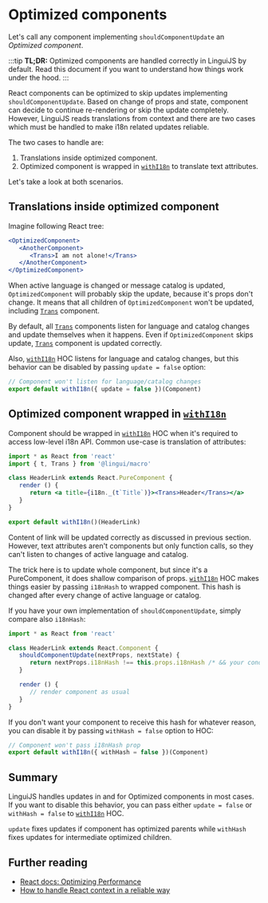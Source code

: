 # Optimized components

Let's call any component implementing `shouldComponentUpdate` an *Optimized component*.

:::tip
**TL;DR:** Optimized components are handled correctly in LinguiJS by default. Read this document if you want to understand how things work under the hood.
:::

React components can be optimized to skip updates implementing `shouldComponentUpdate`. Based on change of props and state, component can decide to continue re-rendering or skip the update completely. However, LinguiJS reads translations from context and there are two cases which must be handled to make i18n related updates reliable.

The two cases to handle are:

1.  Translations inside optimized component.
2.  Optimized component is wrapped in [`withI18n`](/docs/ref/react.md#withi18n) to translate text attributes.

Let's take a look at both scenarios.

## Translations inside optimized component

Imagine following React tree:

```jsx
<OptimizedComponent>
   <AnotherComponent>
      <Trans>I am not alone!</Trans>
   </AnotherComponent>
</OptimizedComponent>
```

When active language is changed or message catalog is updated, `OptimizedComponent` will probably skip the update, because it's props don't change. It means that all children of `OptimizedComponent` won't be updated, including [`Trans`](/docs/ref/react.md#trans) component.

By default, all [`Trans`](/docs/ref/react.md#trans) components listen for language and catalog changes and update themselves when it happens. Even if `OptimizedComponent` skips update, [`Trans`](/docs/ref/react.md#trans) component is updated correctly.

Also, [`withI18n`](/docs/ref/react.md#withi18n) HOC listens for language and catalog changes, but this behavior can be disabled by passing `update = false` option:

``` jsx
// Component won't listen for language/catalog changes
export default withI18n({ update = false })(Component)
```

## Optimized component wrapped in [`withI18n`](/docs/ref/react.md#withi18n)

Component should be wrapped in [`withI18n`](/docs/ref/react.md#withi18n) HOC when it's required to access low-level i18n API. Common use-case is translation of attributes:

``` jsx
import * as React from 'react'
import { t, Trans } from '@lingui/macro'

class HeaderLink extends React.PureComponent {
   render () {
      return <a title={i18n._(t`Title`)}><Trans>Header</Trans></a>
   }
}

export default withI18n()(HeaderLink)
```

Content of link will be updated correctly as discussed in previous section. However, text attributes aren't components but only function calls, so they can't listen to changes of active language and catalog.

The trick here is to update whole component, but since it's a PureComponent, it does shallow comparison of props. [`withI18n`](/docs/ref/react.md#i18nprovider) HOC makes things easier by passing `i18nHash` to wrapped component. This hash is changed after every change of active language or catalog.

If you have your own implementation of `shouldComponentUpdate`, simply compare also `i18nHash`:

``` jsx
import * as React from 'react'

class HeaderLink extends React.Component {
   shouldComponentUpdate(nextProps, nextState) {
      return nextProps.i18nHash !== this.props.i18nHash /* && your condition */
   }

   render () {
      // render component as usual
   }
}
```

If you don't want your component to receive this hash for whatever reason, you can disable it by passing `withHash = false` option to HOC:

``` jsx
// Component won't pass i18nHash prop
export default withI18n({ withHash = false })(Component)
```

## Summary

LinguiJS handles updates in and for Optimized components in most cases. If you want to disable this behavior, you can pass either `update = false` or `withHash = false` to [`withI18n`](/docs/ref/react.md#withi18n) HOC.

`update` fixes updates if component has optimized parents while
`withHash` fixes updates for intermediate optimized children.

## Further reading

- [React docs: Optimizing Performance](https://reactjs.org/docs/optimizing-performance.html#avoid-reconciliation)
- [How to handle React context in a reliable way](https://medium.com/react-ecosystem/how-to-handle-react-context-a7592dfdcbc)
